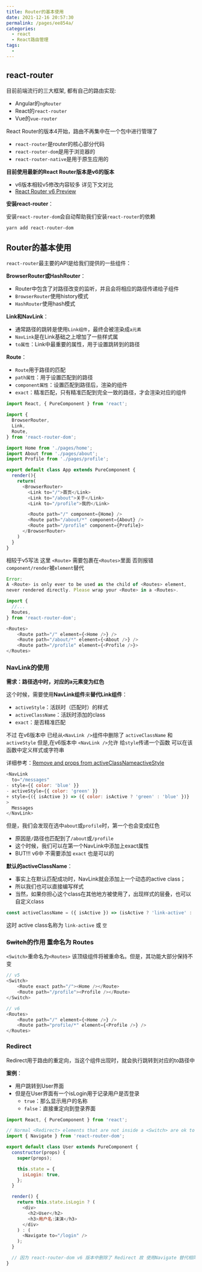 ```yaml
---
title: Router的基本使用
date: 2021-12-16 20:57:30
permalink: /pages/ee854a/
categories:
  - react
  - React路由管理
tags:
  - 
---
```

## react-router

目前前端流行的三大框架, 都有自己的路由实现:

- Angular的`ngRouter`
- React的`react-router`
- Vue的`vue-router`

React Router的版本4开始，路由不再集中在一个包中进行管理了
<!-- more -->
- `react-router`是router的核心部分代码
- `react-router-dom`是用于浏览器的
- `react-router-native`是用于原生应用的

**目前使用最新的React Router版本是v6的版本**

- v6版本相较v5修改内容较多 详见下文对比
- [React Router v6 Preview](https://reacttraining.com/blog/react-router-v6-pre/)

**安装react-router**：

安装`react-router-dom`会自动帮助我们安装`react-router`的依赖

```shell
yarn add react-router-dom
```

## Router的基本使用

`react-router`最主要的API是给我们提供的一些组件：

**BrowserRouter或HashRouter**：

- Router中包含了对路径改变的监听，并且会将相应的路径传递给子组件
- `BrowserRouter`使用history模式
- `HashRouter`使用hash模式

**Link和NavLink**：

- 通常路径的跳转是使用`Link组件`，最终会被渲染成`a元素`
- `NavLink`是在Link基础之上增加了一些样式属
- `to属性`：Link中最重要的属性，用于设置跳转到的路径

**Route**：

- `Route`用于路径的匹配
- `path属性`：用于设置匹配到的路径
- `component属性`：设置匹配到路径后，渲染的组件
- `exact`：精准匹配，只有精准匹配到完全一致的路径，才会渲染对应的组件

```js
import React, { PureComponent } from 'react';

import {
  BrowserRouter,
  Link,
  Route,
} from 'react-router-dom';

import Home from './pages/home';
import About from './pages/about';
import Profile from './pages/profile';

export default class App extends PureComponent {
  render(){
    return(
      <BrowserRouter>
        <Link to="/">首页</Link>
        <Link to="/about">关于</Link>
        <Link to="/profile">我的</Link>

        <Route path="/" component={Home} />
        <Route path="/about/*" component={About} />
        <Route path="/profile" component={Profile}>
      </BrowserRouter>
    )
  }
}
```

相较于v5写法 这里 `<Route>` 需要包裹在`<Routes>`里面 否则报错
`component/render`被`element`替代

```js
Error: 
A <Route> is only ever to be used as the child of <Routes> element,
never rendered directly. Please wrap your <Route> in a <Routes>.

import {
  //...
  Routes,
} from 'react-router-dom';

<Routes>
    <Route path="/" element={<Home />} />
    <Route path="/about/*" element={<About />} />
    <Route path="/profile" element={<Profile />}>
</Routes>
```

### NavLink的使用

**需求：路径选中时，对应的a元素变为红色**

这个时候，需要使用**NavLink组件**来**替代Link组件**：

- `activeStyle`：活跃时（匹配时）的样式
- `activeClassName`：活跃时添加的class
- `exact`：是否精准匹配

不过 在v6版本中 已经从`<NavLink />`组件中删除了 `activeClassName` 和`activeStyle` 但是,在v6版本中 `<NavLink />`允许 给`style`传递一个函数 可以在该函数中定义样式或字符串

详细参考：[Remove and props from activeClassNameactiveStyle<NavLink />](https://reactrouter.com/docs/en/v6/upgrading/v5#remove-activeclassname-and-activestyle-props-from-navlink-)

```js
<NavLink
  to="/messages"
- style={{ color: 'blue' }}
- activeStyle={{ color: 'green' }}
+ style={({ isActive }) => ({ color: isActive ? 'green' : 'blue' })}
>
  Messages
</NavLink>
```

但是，我们会发现在选中`about`或`profile`时，第一个也会变成红色

- 原因是`/`路径也匹配到了`/about`或`/profile`
- 这个时候，我们可以在第一个NavLink中添加上exact属性
- BUT!!! v6中 不需要添加 `exact` 也是可以的

**默认的activeClassName**：

- 事实上在默认匹配成功时，NavLink就会添加上一个动态的active class；
- 所以我们也可以直接编写样式
- 当然，如果你担心这个class在其他地方被使用了，出现样式的层叠，也可以自定义class

```js
const activeClassName = ({ isActive }) => (isActive ? 'link-active' : '');
```

这时 active class名称为 `link-active` 或 `空`

### ~~Switch~~的作用 重命名为 Routes

`<Switch>`重命名为`<Routes>`
该顶级组件将被重命名。但是，其功能大部分保持不变

```js
// v5
<Switch>
    <Route exact path="/"><Home /></Route>
    <Route path="/profile"><Profile /></Route>
</Switch>

// v6
<Routes>
    <Route path="/" element={<Home />} />
    <Route path="profile/*" element={<Profile />} />
</Routes>

```

### Redirect

Redirect用于路由的重定向，当这个组件出现时，就会执行跳转到对应的to路径中

**案例**：

- 用户跳转到User界面
- 但是在User界面有一个isLogin用于记录用户是否登录
  - `true`：那么显示用户的名称
  - `false`：直接重定向到登录界面

```js
import React, { PureComponent } from 'react';

// Normal <Redirect> elements that are not inside a <Switch> are ok to remain. They will become <Navigate> elements in v6.
import { Navigate } from 'react-router-dom';

export default class User extends PureComponent {
  constructor(props) {
    super(props);

    this.state = {
      isLogin: true,
    };
  }

  render() {
    return this.state.isLogin ? (
      <div>
        <h2>User</h2>
        <h3>用户名:沫沫</h3>
      </div>
    ) : (
      <Navigate to="/login" />
    );
  }

  // 因为 react-router-dom v6 版本中删除了 Redirect 故 使用Navigate 替代相同效果
}
```